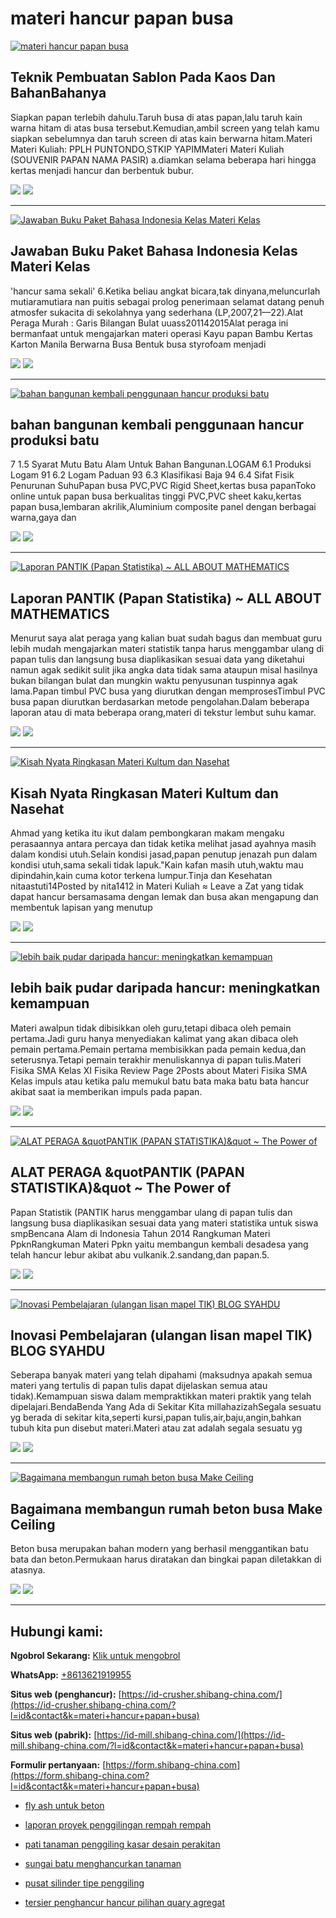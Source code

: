 # materi hancur papan busa

<a href="https://swt.shibang-china.com/?l=id&img&k=materi+hancur+papan+busa" target="_blank">![materi hancur papan busa](http://static.shibang-china.com/all-800x300/1258.jpg)</a>

## Teknik Pembuatan Sablon Pada Kaos Dan BahanBahanya
Siapkan papan terlebih dahulu.Taruh busa di atas papan,lalu taruh kain warna hitam di atas busa tersebut.Kemudian,ambil screen yang telah kamu siapkan sebelumnya dan taruh screen di atas kain berwarna hitam.Materi Materi Kuliah: PPLH PUNTONDO,STKIP YAPIMMateri Materi Kuliah (SOUVENIR PAPAN NAMA PASIR) a.diamkan selama beberapa hari hingga kertas menjadi hancur dan berbentuk bubur.


<a href="https://whatsapp.shibangsoft.com/WhatsApp.php" target="_blank" title="WhatsApp">![](http://static.shibang-china.com/icon/whatsapp.png)</a> <a href="https://swt.shibang-china.com/?l=id&icon&k=materi+hancur+papan+busa" target="_blank">![](http://static.shibang-china.com/icon/chat-id.png)</a>

---

<a href="https://swt.shibang-china.com/?l=id&img&k=materi+hancur+papan+busa" target="_blank">![Jawaban Buku Paket Bahasa Indonesia Kelas Materi Kelas](http://static.shibang-china.com/all-800x300/1374.jpg)</a>

## Jawaban Buku Paket Bahasa Indonesia Kelas Materi Kelas
'hancur sama sekali' 6.Ketika beliau angkat bicara,tak dinyana,meluncurlah mutiaramutiara nan puitis sebagai prolog penerimaan selamat datang penuh atmosfer sukacita di sekolahnya yang sederhana (LP,2007,21—22).Alat Peraga Murah : Garis Bilangan Bulat uuass201142015Alat peraga ini bermanfaat untuk mengajarkan materi operasi Kayu papan Bambu Kertas Karton Manila Berwarna Busa Bentuk busa styrofoam menjadi


<a href="https://whatsapp.shibangsoft.com/WhatsApp.php" target="_blank" title="WhatsApp">![](http://static.shibang-china.com/icon/whatsapp.png)</a> <a href="https://swt.shibang-china.com/?l=id&icon&k=materi+hancur+papan+busa" target="_blank">![](http://static.shibang-china.com/icon/chat-id.png)</a>

---

<a href="https://swt.shibang-china.com/?l=id&img&k=materi+hancur+papan+busa" target="_blank">![bahan bangunan kembali penggunaan hancur produksi batu](http://static.shibang-china.com/all-800x300/291.jpg)</a>

## bahan bangunan kembali penggunaan hancur produksi batu
7 1.5 Syarat Mutu Batu Alam Untuk Bahan Bangunan.LOGAM 6.1 Produksi Logam 91 6.2 Logam Paduan 93 6.3 Klasifikasi Baja 94 6.4 Sifat Fisik Penurunan SuhuPapan busa PVC,PVC Rigid Sheet,kertas busa papanToko online untuk papan busa berkualitas tinggi PVC,PVC sheet kaku,kertas papan busa,lembaran akrilik,Aluminium composite panel dengan berbagai warna,gaya dan


<a href="https://whatsapp.shibangsoft.com/WhatsApp.php" target="_blank" title="WhatsApp">![](http://static.shibang-china.com/icon/whatsapp.png)</a> <a href="https://swt.shibang-china.com/?l=id&icon&k=materi+hancur+papan+busa" target="_blank">![](http://static.shibang-china.com/icon/chat-id.png)</a>

---

<a href="https://swt.shibang-china.com/?l=id&img&k=materi+hancur+papan+busa" target="_blank">![Laporan PANTIK (Papan Statistika) ~ ALL ABOUT MATHEMATICS](http://static.shibang-china.com/all-800x300/1178.jpg)</a>

## Laporan PANTIK (Papan Statistika) ~ ALL ABOUT MATHEMATICS
Menurut saya alat peraga yang kalian buat sudah bagus dan membuat guru lebih mudah mengajarkan materi statistik tanpa harus menggambar ulang di papan tulis dan langsung busa diaplikasikan sesuai data yang diketahui namun agak sedikit sulit jika angka data tidak sama ataupun misal hasilnya bukan bilangan bulat dan mungkin waktu penyusunan tuspinnya agak lama.Papan timbul PVC busa yang diurutkan dengan memprosesTimbul PVC busa papan diurutkan berdasarkan metode pengolahan.Dalam beberapa laporan atau di mata beberapa orang,materi di tekstur lembut suhu kamar.


<a href="https://whatsapp.shibangsoft.com/WhatsApp.php" target="_blank" title="WhatsApp">![](http://static.shibang-china.com/icon/whatsapp.png)</a> <a href="https://swt.shibang-china.com/?l=id&icon&k=materi+hancur+papan+busa" target="_blank">![](http://static.shibang-china.com/icon/chat-id.png)</a>

---

<a href="https://swt.shibang-china.com/?l=id&img&k=materi+hancur+papan+busa" target="_blank">![Kisah Nyata Ringkasan Materi Kultum dan Nasehat](http://static.shibang-china.com/all-800x300/1475.jpg)</a>

## Kisah Nyata Ringkasan Materi Kultum dan Nasehat
Ahmad yang ketika itu ikut dalam pembongkaran makam mengaku perasaannya antara percaya dan tidak ketika melihat jasad ayahnya masih dalam kondisi utuh.Selain kondisi jasad,papan penutup jenazah pun dalam kondisi utuh,sama sekali tidak lapuk."Kain kafan masih utuh,waktu mau dipindahin,kain cuma kotor terkena lumpur.Tinja dan Kesehatan nitaastuti14Posted by nita1412 in Materi Kuliah ≈ Leave a Zat yang tidak dapat hancur bersamasama dengan lemak dan busa akan mengapung dan membentuk lapisan yang menutup


<a href="https://whatsapp.shibangsoft.com/WhatsApp.php" target="_blank" title="WhatsApp">![](http://static.shibang-china.com/icon/whatsapp.png)</a> <a href="https://swt.shibang-china.com/?l=id&icon&k=materi+hancur+papan+busa" target="_blank">![](http://static.shibang-china.com/icon/chat-id.png)</a>

---

<a href="https://swt.shibang-china.com/?l=id&img&k=materi+hancur+papan+busa" target="_blank">![lebih baik pudar daripada hancur: meningkatkan kemampuan](http://static.shibang-china.com/all-800x300/108.jpg)</a>

## lebih baik pudar daripada hancur: meningkatkan kemampuan
Materi awalpun tidak dibisikkan oleh guru,tetapi dibaca oleh pemain pertama.Jadi guru hanya menyediakan kalimat yang akan dibaca oleh pemain pertama.Pemain pertama membisikkan pada pemain kedua,dan seterusnya.Tetapi pemain terakhir menuliskannya di papan tulis.Materi Fisika SMA Kelas XI Fisika Review Page 2Posts about Materi Fisika SMA Kelas impuls atau ketika palu memukul batu bata maka batu bata hancur akibat saat ia memberikan impuls pada papan.


<a href="https://whatsapp.shibangsoft.com/WhatsApp.php" target="_blank" title="WhatsApp">![](http://static.shibang-china.com/icon/whatsapp.png)</a> <a href="https://swt.shibang-china.com/?l=id&icon&k=materi+hancur+papan+busa" target="_blank">![](http://static.shibang-china.com/icon/chat-id.png)</a>

---

<a href="https://swt.shibang-china.com/?l=id&img&k=materi+hancur+papan+busa" target="_blank">![ALAT PERAGA &quotPANTIK (PAPAN STATISTIKA)&quot ~ The Power of](http://static.shibang-china.com/all-800x300/215.jpg)</a>

## ALAT PERAGA &quotPANTIK (PAPAN STATISTIKA)&quot ~ The Power of
Papan Statistik (PANTIK harus menggambar ulang di papan tulis dan langsung busa diaplikasikan sesuai data yang materi statistika untuk siswa smpBencana Alam di Indonesia Tahun 2014 Rangkuman Materi PpknRangkuman Materi Ppkn yaitu membangun kembali desadesa yang telah hancur lebur akibat abu vulkanik.2.sandang,dan papan.5.


<a href="https://whatsapp.shibangsoft.com/WhatsApp.php" target="_blank" title="WhatsApp">![](http://static.shibang-china.com/icon/whatsapp.png)</a> <a href="https://swt.shibang-china.com/?l=id&icon&k=materi+hancur+papan+busa" target="_blank">![](http://static.shibang-china.com/icon/chat-id.png)</a>

---

<a href="https://swt.shibang-china.com/?l=id&img&k=materi+hancur+papan+busa" target="_blank">![Inovasi Pembelajaran (ulangan lisan mapel TIK) BLOG SYAHDU](http://static.shibang-china.com/all-800x300/1278.jpg)</a>

## Inovasi Pembelajaran (ulangan lisan mapel TIK) BLOG SYAHDU
Seberapa banyak materi yang telah dipahami (maksudnya apakah semua materi yang tertulis di papan tulis dapat dijelaskan semua atau tidak).Kemampuan siswa dalam mempraktikkan materi praktik yang telah dipelajari.BendaBenda Yang Ada di Sekitar Kita millahazizahSegala sesuatu yg berada di sekitar kita,seperti kursi,papan tulis,air,baju,angin,bahkan tubuh kita pun disebut materi.Materi atau zat adalah segala sesuatu yg


<a href="https://whatsapp.shibangsoft.com/WhatsApp.php" target="_blank" title="WhatsApp">![](http://static.shibang-china.com/icon/whatsapp.png)</a> <a href="https://swt.shibang-china.com/?l=id&icon&k=materi+hancur+papan+busa" target="_blank">![](http://static.shibang-china.com/icon/chat-id.png)</a>

---

<a href="https://swt.shibang-china.com/?l=id&img&k=materi+hancur+papan+busa" target="_blank">![Bagaimana membangun rumah beton busa Make Ceiling](http://static.shibang-china.com/all-800x300/324.jpg)</a>

## Bagaimana membangun rumah beton busa Make Ceiling
Beton busa merupakan bahan modern yang berhasil menggantikan batu bata dan beton.Permukaan harus diratakan dan bingkai papan diletakkan di atasnya.

<a href="https://whatsapp.shibangsoft.com/WhatsApp.php" target="_blank" title="WhatsApp">![](http://static.shibang-china.com/icon/whatsapp.png)</a> <a href="https://swt.shibang-china.com/?l=id&icon&k=materi+hancur+papan+busa" target="_blank">![](http://static.shibang-china.com/icon/chat-id.png)</a>

---
## Hubungi kami:

**Ngobrol Sekarang:** [Klik untuk mengobrol](https://swt.shibang-china.com?l=id&contact&k=materi+hancur+papan+busa)

**WhatsApp:**  [+8613621919955](https://whatsapp.shibangsoft.com/WhatsApp.php)

**Situs web (penghancur):** [https://id-crusher.shibang-china.com/](https://id-crusher.shibang-china.com/?l=id&contact&k=materi+hancur+papan+busa)

**Situs web (pabrik):** [https://id-mill.shibang-china.com/](https://id-mill.shibang-china.com/?l=id&contact&k=materi+hancur+papan+busa)

**Formulir pertanyaan:** [https://form.shibang-china.com](https://form.shibang-china.com?l=id&contact&k=materi+hancur+papan+busa)

* [fly ash untuk beton](../39/fly%20ash%20untuk%20beton.md)

* [laporan proyek penggilingan rempah rempah](../39/laporan%20proyek%20penggilingan%20rempah%20rempah.md)

* [pati tanaman penggiling kasar desain perakitan](../31/pati%20tanaman%20penggiling%20kasar%20desain%20perakitan.md)

* [sungai batu menghancurkan tanaman](../35/sungai%20batu%20menghancurkan%20tanaman.md)

* [pusat silinder tipe penggiling](../38/pusat%20silinder%20tipe%20penggiling.md)

* [tersier penghancur hancur pilihan quary agregat](../38/tersier%20penghancur%20hancur%20pilihan%20quary%20agregat.md)
